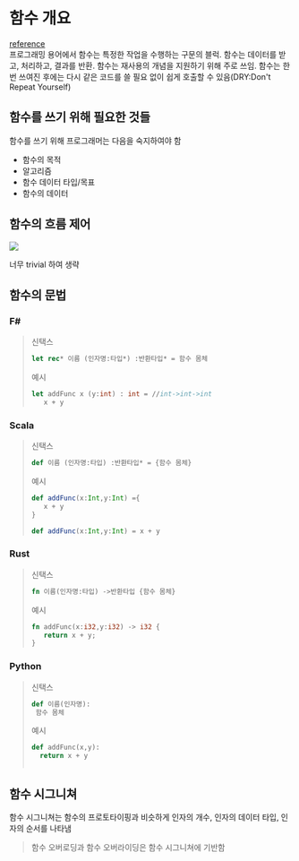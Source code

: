 # 함수 개요
[reference](https://www.tutorialspoint.com/functional_programming/functional_programming_functions_overview.htm)  
프로그래밍 용어에서 함수는 특정한 작업을 수행하는 구문의 블럭. 함수는 데이터를 받고, 처리하고, 결과를 반환. 함수는 재사용의 개념을 지원하기 위해 주로 쓰임. 함수는 한번 쓰여진 후에는 다시 같은 코드를 쓸 필요 없이 쉽게 호출할 수 있음(DRY:Don't Repeat Yourself)

## 함수를 쓰기 위해 필요한 것들
함수를 쓰기 위해 프로그래머는 다음을 숙지하여야 함
- 함수의 목적
- 알고리즘
- 함수 데이터 타입/목표
- 함수의 데이터

## 함수의 흐름 제어
![](https://mblogthumb-phinf.pstatic.net/20110814_43/winter_cold_1313328449622lUSgw_JPEG/%B4%F5%C0%CC%BB%F3%C0%C7%C0%DA%BC%BC%C7%D1%BC%B3%B8%ED%C0%BA%BB%FD%B7%AB%C7%D1%B4%D9.jpg?type=w2)

너무 trivial 하여 생략

## 함수의 문법

### F#
>신택스
>```fsharp
>let rec* 이름 (인자명:타입*) :반환타입* = 함수 몸체
>```
>예시
>```fsharp
>let addFunc x (y:int) : int = //int->int->int
>    x + y
>```

### Scala
>신택스
>```scala
>def 이름 (인자명:타입) :반환타입* = {함수 몸체}
>```
>예시
>```scala
>def addFunc(x:Int,y:Int) ={
>    x + y
> }
> 
> def addFunc(x:Int,y:Int) = x + y
>```

### Rust
>신택스
>```rust
>fn 이름(인자명:타입) ->반환타입 {함수 몸체}
>```
>예시
>```rust
>fn addFunc(x:i32,y:i32) -> i32 {
>    return x + y;
>}
>```

### Python
>신택스
>```python
>def 이름(인자명):
>  함수 몸체
>```
>예시
>```python
>def addFunc(x,y):
>   return x + y
>```
>```

## 함수 시그니쳐
함수 시그니쳐는 함수의 프로토타이핑과 비슷하게 인자의 개수, 인자의 데이터 타입, 인자의 순서를 나타냄

> 함수 오버로딩과 함수 오버라이딩은 함수 시그니쳐에 기반함